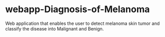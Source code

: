 # webapp-Diagnosis-of-Melanoma
Web application that enables the user to detect melanoma skin tumor and classify the disease into Malignant and Benign.

